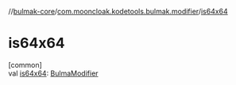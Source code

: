 //[bulmak-core](../../index.md)/[com.mooncloak.kodetools.bulmak.modifier](index.md)/[is64x64](is64x64.md)

# is64x64

[common]\
val [is64x64](is64x64.md): [BulmaModifier](-bulma-modifier/index.md)
